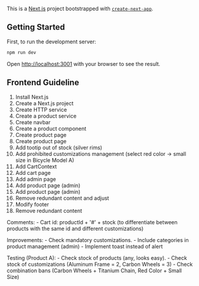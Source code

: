 This is a [Next.js](https://nextjs.org) project bootstrapped with [`create-next-app`](https://nextjs.org/docs/app/api-reference/cli/create-next-app).

## Getting Started

First, to run the development server:

```bash
npm run dev
```

Open [http://localhost:3001](http://localhost:3001) with your browser to see the result.


## Frontend Guideline

1. Install Next.js
2. Create a Next.js project
3. Create HTTP service
4. Create a product service
5. Create navbar
6. Create a product component
7. Create product page
8. Create product page
9. Add tootip out of stock
    (silver rims)
10. Add prohibited customizations management 
    (select red color -> small size in Bicycle Model A)
11. Add CartContext
12. Add cart page
13. Add admin page
14. Add product page (admin)
15. Add product page (admin)
16. Remove redundant content and adjust
17. Modify footer
18. Remove redundant content

Comments:
    - Cart id: productId + '#' + stock (to differentiate between products 
        with the same id and different customizations)

Improvements:
    - Check mandatory customizations.
    - Include categories in product management (admin)
    - Implement toast instead of alert

Testing (Product A):
    - Check stock of products (any, looks easy).
    - Check stock of customizations (Aluminum Frame = 2, Carbon Wheels = 3)
    - Check combination bans (Carbon Wheels + Titanium Chain, Red Color + Small Size)
